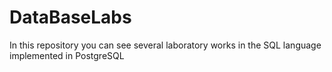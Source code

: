 # DataBaseLabs     
In this repository you can see several laboratory works in the SQL language implemented in PostgreSQL
 
